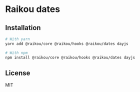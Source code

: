 # Raikou dates

## Installation

```bash
# With yarn
yarn add @raikou/core @raikou/hooks @raikou/dates dayjs

# With npm
npm install @raikou/core @raikou/hooks @raikou/dates dayjs
```

## License

MIT
